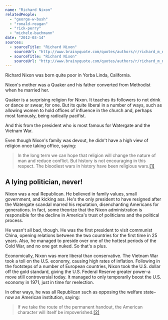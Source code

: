 ```yaml
---
name: "Richard Nixon"
relatedPeople:
  - "george-w-bush"
  - "ronald-reagan"
  - "rick-perry"
  - "michele-bachmann"
date: "2012-03-14"
sources:
  - sourceTitle: "Richard Nixon"
    sourceUrl: "http://www.brainyquote.com/quotes/authors/r/richard_m_nixon_2.html"
  - sourceTitle: "Richard Nixon"
    sourceUrl: "http://www.brainyquote.com/quotes/authors/r/richard_m_nixon_2.html"
---
```


Richard Nixon was born quite poor in Yorba Linda, California.

Nixon's mother was a Quaker and his father converted from Methodist when he married her.

Quaker is a surprising religion for Nixon. It teaches its followers to not drink or dance or swear, for one. But its quite liberal in a number of ways, such as allowing women to hold offices of influence in the church and, perhaps most famously, being radically pacifist.

And this from the president who is most famous for Watergate and the Vietnam War.

Even though Nixon's family was devout, he didn't have a high view of religion once taking office, saying:

>In the long term we can hope that religion will change the nature of man and reduce conflict. But history is not encouraging in this respect. The bloodiest wars in history have been religious wars.<a class="source-citation" href="http://www.brainyquote.com/quotes/authors/r/richard_m_nixon_2.html" title="Richard Nixon">[1]</a>

## A lying politician, never!

Nixon was a real Republican. He believed in family values, small government, and kicking ass. He's the only president to have resigned after the Watergate scandal marred his reputation, disenchanting Americans for generations. In fact, some theorize that the Nixon administration is responsible for the decline in America's trust of politicians and the political process.

He wasn't all bad, though. He was the first president to visit communist China, opening relations between the two countries for the first time in 25 years. Also, he managed to preside over one of the hottest periods of the Cold War, and no one got nuked. So that's a plus.

Economically, Nixon was more liberal than conservative. The Vietnam War took a toll on the U.S. economy, causing high rates of inflation. Following in the footsteps of a number of European countries, Nixon took the U.S. dollar off the gold standard, giving the U.S. Federal Reserve greater power–a move still controversial today. It managed to only temporarily boost the U.S. economy in 1971, just in time for reelection.

In other ways, he was all Republican such as opposing the welfare state–now an American institution, saying:

>If we take the route of the permanent handout, the American character will itself be impoverished.<a class="source-citation" href="http://www.brainyquote.com/quotes/authors/r/richard_m_nixon_2.html" title="Richard Nixon">[2]</a>